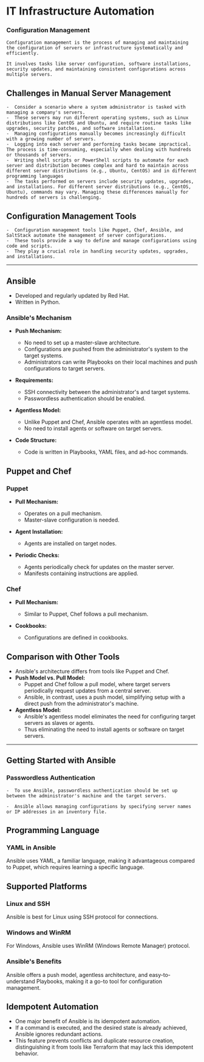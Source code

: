 
# **IT Infrastructure Automation**

### Configuration Management
```
Configuration management is the process of managing and maintaining the configuration of servers or infrastructure systematically and efficiently.

It involves tasks like server configuration, software installations, security updates, and maintaining consistent configurations across multiple servers.
```
## Challenges in Manual Server Management
```
-  Consider a scenario where a system administrator is tasked with managing a company's servers. 
-  These servers may run different operating systems, such as Linux distributions like CentOS and Ubuntu, and require routine tasks like upgrades, security patches, and software installations.
-  Managing configurations manually becomes increasingly difficult with a growing number of servers.
-  Logging into each server and performing tasks became impractical. The process is time-consuming, especially when dealing with hundreds or thousands of servers.
-  Writing shell scripts or PowerShell scripts to automate for each server and distribution becomes complex and hard to maintain across different server distributions (e.g., Ubuntu, CentOS) and in different programming languages 
-  The tasks performed on servers include security updates, upgrades, and installations. For different server distributions (e.g., CentOS, Ubuntu), commands may vary. Managing these differences manually for hundreds of servers is challenging.
```
## Configuration Management Tools
```
-  Configuration management tools like Puppet, Chef, Ansible, and SaltStack automate the management of server configurations. 
-  These tools provide a way to define and manage configurations using code and scripts.
-  They play a crucial role in handling security updates, upgrades, and installations.
```
---

## Ansible

- Developed and regularly updated by Red Hat.
- Written in Python.

### Ansible's Mechanism

- **Push Mechanism:**
  - No need to set up a master-slave architecture.
  - Configurations are pushed from the administrator's system to the target systems.
  - Administrators can write Playbooks on their local machines and push configurations to target servers.

- **Requirements:**
  - SSH connectivity between the administrator's and target systems.
  - Passwordless authentication should be enabled.

- **Agentless Model:**
  - Unlike Puppet and Chef, Ansible operates with an agentless model.
  - No need to install agents or software on target servers.

- **Code Structure:**
  - Code is written in Playbooks, YAML files, and ad-hoc commands.

## Puppet and Chef

### Puppet

- **Pull Mechanism:**
  - Operates on a pull mechanism.
  - Master-slave configuration is needed.

- **Agent Installation:**
  - Agents are installed on target nodes.

- **Periodic Checks:**
  - Agents periodically check for updates on the master server.
  - Manifests containing instructions are applied.

### Chef

- **Pull Mechanism:**
  - Similar to Puppet, Chef follows a pull mechanism.

- **Cookbooks:**
  - Configurations are defined in cookbooks.

## Comparison with Other Tools
- Ansible's architecture differs from tools like Puppet and Chef.
- **Push Model vs. Pull Model:**
  - Puppet and Chef follow a pull model, where target servers periodically request updates from a central server.
  - Ansible, in contrast, uses a push model, simplifying setup with a direct push from the administrator's machine.
- **Agentless Model:**
  - Ansible's agentless model eliminates the need for configuring target servers as slaves or agents.
  - Thus eliminating the need to install agents or software on target servers.

---

## Getting Started with Ansible

### Passwordless Authentication
```
-  To use Ansible, passwordless authentication should be set up between the administrator's machine and the target servers.

-  Ansible allows managing configurations by specifying server names or IP addresses in an inventory file.
```
## Programming Language

### YAML in Ansible
Ansible uses YAML, a familiar language, making it advantageous compared to Puppet, which requires learning a specific language.

## Supported Platforms

### Linux and SSH
Ansible is best for Linux using SSH protocol for connections.

### Windows and WinRM
For Windows, Ansible uses WinRM (Windows Remote Manager) protocol.

### Ansible's Benefits
Ansible offers a push model, agentless architecture, and easy-to-understand Playbooks, making it a go-to tool for configuration management.


## Idempotent Automation
- One major benefit of Ansible is its idempotent automation.
- If a command is executed, and the desired state is already achieved, Ansible ignores redundant actions.
- This feature prevents conflicts and duplicate resource creation, distinguishing it from tools like Terraform that may lack this idempotent behavior.


